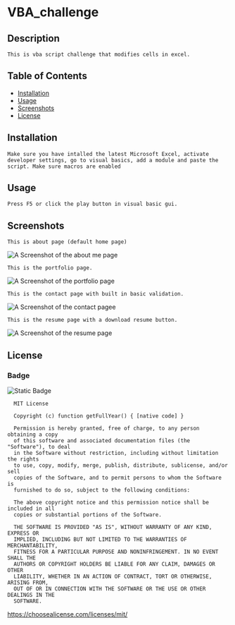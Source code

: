 
  # VBA_challenge

  ## Description

    This is vba script challenge that modifies cells in excel.


  ## Table of Contents 

  - [Installation](#installation)
  - [Usage](#usage)
  - [Screenshots](#screenshots)
  - [License](#license)


  ## Installation

    Make sure you have intalled the latest Microsoft Excel, activate developer settings, go to visual basics, add a module and paste the script. Make sure macros are enabled

  ## Usage

    Press F5 or click the play button in visual basic gui.

  
  ## Screenshots

    This is about page (default home page)
  ![A Screenshot of the about me page](./src/assets/home.png)

    This is the portfolio page.
  ![A Screenshot of the portfolio page](./src/assets/portfolio.png)

    This is the contact page with built in basic validation.
  ![A Screenshot of the contact pagee](./src/assets/contact.png)

    This is the resume page with a download resume button.
  ![A Screenshot of the resume page](./src/assets/resume.png)
  


  ## License 
  ### Badge 
  ![Static Badge](https://img.shields.io/badge/MIT-license-blue)

    
      MIT License

      Copyright (c) function getFullYear() { [native code] } 
      
      Permission is hereby granted, free of charge, to any person obtaining a copy
      of this software and associated documentation files (the "Software"), to deal
      in the Software without restriction, including without limitation the rights
      to use, copy, modify, merge, publish, distribute, sublicense, and/or sell
      copies of the Software, and to permit persons to whom the Software is
      furnished to do so, subject to the following conditions:
      
      The above copyright notice and this permission notice shall be included in all
      copies or substantial portions of the Software.
      
      THE SOFTWARE IS PROVIDED "AS IS", WITHOUT WARRANTY OF ANY KIND, EXPRESS OR
      IMPLIED, INCLUDING BUT NOT LIMITED TO THE WARRANTIES OF MERCHANTABILITY,
      FITNESS FOR A PARTICULAR PURPOSE AND NONINFRINGEMENT. IN NO EVENT SHALL THE
      AUTHORS OR COPYRIGHT HOLDERS BE LIABLE FOR ANY CLAIM, DAMAGES OR OTHER
      LIABILITY, WHETHER IN AN ACTION OF CONTRACT, TORT OR OTHERWISE, ARISING FROM,
      OUT OF OR IN CONNECTION WITH THE SOFTWARE OR THE USE OR OTHER DEALINGS IN THE
      SOFTWARE.
      

  https://choosealicense.com/licenses/mit/
  

  
